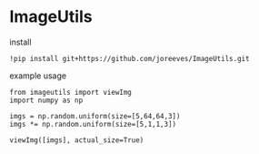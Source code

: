 # ImageUtils

install
```
!pip install git+https://github.com/joreeves/ImageUtils.git
```

example usage
```
from imageutils import viewImg
import numpy as np

imgs = np.random.uniform(size=[5,64,64,3])
imgs *= np.random.uniform(size=[5,1,1,3])

viewImg([imgs], actual_size=True)
```
